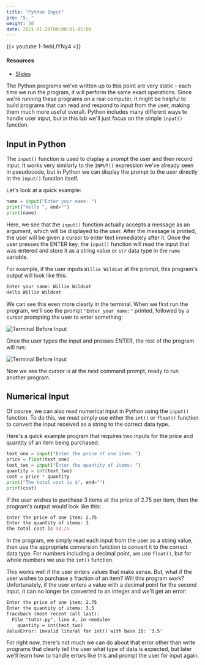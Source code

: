 ```yaml
---
title: "Python Input"
pre: "5. "
weight: 50
date: 2021-01-29T00:00:01-05:00
---
```


{{< youtube 1-1wbLIYNy4 >}}

#### Resources

* <a href="slides" target="_blank">Slides</a>

The Python programs we've written up to this point are very static - each time we run the program, it will perform the same exact operations. Since we're running these programs on a real computer, it might be helpful to build programs that can read and respond to input from the user, making them much more useful overall. Python includes many different ways to handle user input, but in this lab we'll just focus on the simple `input()` function.

## Input in Python

The `input()` function is used to display a prompt the user and then record input. It works very similarly to the `INPUT()` expression we've already seen in pseudocode, but in Python we can display the prompt to the user directly in the `input()` function itself.

Let's look at a quick example:

```python
name = input("Enter your name: ")
print("Hello ", end="")
print(name)
```

Here, we see that the `input()` function actually accepts a message as an argument, which will be displayed to the user. After the message is printed, the user will be given a cursor to enter text immediately after it. Once the user presses the ENTER key, the `input()` function will read the input that was entered and store it as a string value or `str` data type in the `name` variable. 

For example, if the user inputs `Willie Wildcat` at the prompt, this program's output will look like this:

```tex
Enter your name: Willie Wildcat
Hello Willie Wildcat
```

We can see this even more clearly in the terminal. When we first run the program, we'll see the prompt `"Enter your name:"` printed, followed by a cursor prompting the user to enter something:

![Terminal Before Input](/cc110/images/lab5/terminal1.png)

Once the user types the input and presses ENTER, the rest of the program will run:

![Terminal Before Input](/cc110/images/lab5/terminal2.png)

Now we see the cursor is at the next command prompt, ready to run another program.

## Numerical Input

Of course, we can also read numerical input in Python using the `input()` function. To do this, we must simply use either the `int()` or `float()` function to convert the input received as a string to the correct data type.

Here's a quick example program that requires two inputs for the price and quantity of an item being purchased:

```python
text_one = input("Enter the price of one item: ")
price = float(text_one)
text_two = input("Enter the quantity of items: ")
quantity = int(text_two)
cost = price * quantity
print("The total cost is $", end="")
print(cost)
```

If the user wishes to purchase $3$ items at the price of $2.75$ per item, then the program's output would look like this:

```tex
Enter the price of one item: 2.75
Enter the quantity of items: 3
The total cost is $8.25
```

In the program, we simply read each input from the user as a string value, then use the appropriate conversion function to convert it to the correct data type. For numbers including a decimal point, we use `float()`, but for whole numbers we use the `int()` function.

This works well if the user enters values that make sense. But, what if the user wishes to purchase a fraction of an item? Will this program work? Unfortunately, if the user enters a value with a decimal point for the second input, it can no longer be converted to an integer and we'll get an error:

```tex
Enter the price of one item: 2.75
Enter the quantity of items: 3.5
Traceback (most recent call last):
  File "tutor.py", line 4, in <module>
    quantity = int(text_two)
ValueError: invalid literal for int() with base 10: '3.5'
```

For right now, there's not much we can do about that error other than write programs that clearly tell the user what type of data is expected, but later we'll learn how to handle errors like this and prompt the user for input again.

